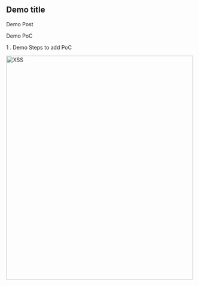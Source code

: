 
## Demo title

Demo Post

Demo PoC

1 . Demo Steps to add PoC

 <img src="../assets/images/demo-xss.png" alt="XSS" width="500" height="600"> 
